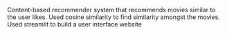 Content-based recommender system that recommends movies similar to the user likes.
Used cosine similarity to find similarity amongst the movies.
Used streamlit to build a user interface website

